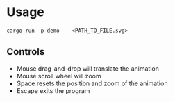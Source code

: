 # Usage

```shell
cargo run -p demo -- <PATH_TO_FILE.svg>
```

## Controls

- Mouse drag-and-drop will translate the animation
- Mouse scroll wheel will zoom
- Space resets the position and zoom of the animation
- Escape exits the program
